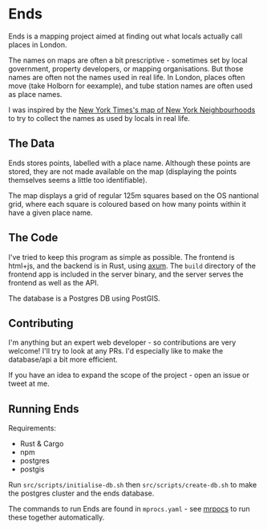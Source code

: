 # Ends
Ends is a mapping project aimed at finding out what locals actually call places in London.

The names on maps are often a bit prescriptive - sometimes set by local government, property developers, or mapping organisations. But those names are often not the names used in real life. In London, places often move (take Holborn for eexample), and tube station names are often used as place names.

I was inspired by the [New York Times's map of New York Neighbourhoods](https://www.nytimes.com/interactive/2023/upshot/extremely-detailed-nyc-neighborhood-map.html) to try to collect the names as used by locals in real life.

## The Data
Ends stores points, labelled with a place name. Although these points are stored, they are not made available on the map (displaying the points themselves seems a little too identifiable).

The map displays a grid of regular 125m squares based on the OS nantional grid, where each square is coloured based on how many points within it have a given place name.

## The Code
I've tried to keep this program as simple as possible. The frontend is html+js, and the backend is in Rust, using [axum](https://github.com/tokio-rs/axum). The `build` directory of the frontend app is included in the server binary, and the server serves the frontend as well as the API.

The database is a Postgres DB using PostGIS.

## Contributing
I'm anything but an expert web developer - so contributions are very welcome! I'll try to look at any PRs. I'd especially like to make the database/api a bit more efficient.

If you have an idea to expand the scope of the project - open an issue or tweet at me.

## Running Ends
Requirements:
- Rust & Cargo
- npm
- postgres
- postgis

Run `src/scripts/initialise-db.sh` then `src/scripts/create-db.sh` to make the postgres cluster and the ends database.

The commands to run Ends are found in `mprocs.yaml` - see [mrpocs](https://github.com/pvolok/mprocs) to run these together automatically.
